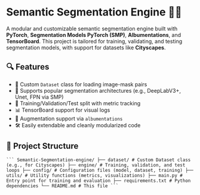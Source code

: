 # Semantic Segmentation Engine 🚗🌆

A modular and customizable semantic segmentation engine built with **PyTorch**, **Segmentation Models PyTorch (SMP)**, **Albumentations**, and **TensorBoard**. This project is tailored for training, validating, and testing segmentation models, with support for datasets like **Cityscapes**.

## 🔍 Features

- 📂 Custom `Dataset` class for loading image-mask pairs
- 🧠 Supports popular segmentation architectures (e.g., DeepLabV3+, Unet, FPN via SMP)
- 🔁 Training/Validation/Test split with metric tracking
- 📊 TensorBoard support for visual logs
- 🔄 Augmentation support via `albumentations`
- 🛠️ Easily extendable and cleanly modularized code

## 📁 Project Structure

<pre><code>``` Semantic-Segmentation-engine/ ├── dataset/ # Custom Dataset class (e.g., for Cityscapes) ├── engine/ # Training, validation, and test loops ├── config/ # Configuration files (model, dataset, training) ├── utils/ # Utility functions (metrics, visualizations) ├── main.py # Entry point for training and evaluation ├── requirements.txt # Python dependencies └── README.md # This file ``` </code></pre>

